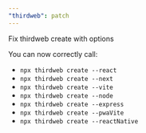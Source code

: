 ```yaml
---
"thirdweb": patch
---
```


Fix thirdweb create with options

You can now correctly call:

- `npx thirdweb create --react`
- `npx thirdweb create --next`
- `npx thirdweb create --vite`
- `npx thirdweb create --node`
- `npx thirdweb create --express`
- `npx thirdweb create --pwaVite`
- `npx thirdweb create --reactNative`

